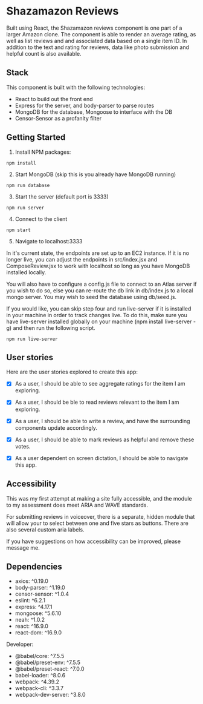# Shazamazon Reviews

Built using React, the Shazamazon reviews component is one part of a larger Amazon clone. The component is able to render an average rating, as well as list reviews and and associated data based on a single item ID. In addition to the text and rating for reviews, data like photo submission and helpful count is also available. 



## Stack

This component is built with the following technologies:

- React to build out the front end
- Express for the server, and body-parser to parse routes
- MongoDB for the database, Mongoose to interface with the DB
- Censor-Sensor as a profanity filter



## Getting Started
1. Install NPM packages:
```
npm install
```
2. Start MongoDB (skip this is you already have MongoDB running)
```
npm run database
```
3. Start the server (default port is 3333)
```
npm run server
```
4. Connect to the client
```
npm start
```
5. Navigate to localhost:3333

In it's current state, the endpoints are set up to an EC2 instance. If it is no longer live, you can adjust the endpoints in src/index.jsx and ComposeReview.jsx to work with localhost so long as you have MongoDB installed locally. 

You will also have to configure a config.js file to connect to an Atlas server if you wish to do so, else you can re-route the db link in db/index.js to a local mongo server. You may wish to seed the database using db/seed.js.

If you would like, you can skip step four and run live-server if it is installed in your machine in order to track changes live. To do this, make sure you have live-server installed globally on your machine (npm install live-server -g) and then run the following script.
```
npm run live-server
```



## User stories

Here are the user stories explored to create this app:

- [X] As a user, I should be able to see aggregate ratings for the item I am exploring.
- [X] As a user, I should be ble to read reviews relevant to the item I am exploring.
- [X] As a user, I should be able to write a review, and have the surrounding components update accordingly.
- [X] As a user, I should be able to mark reviews as helpful and remove these votes.
- [X] As a user dependent on screen dictation, I should be able to navigate this app. 


## Accessibility

This was my first attempt at making a site fully accessible, and the module to my assessment does meet ARIA and WAVE standards.

For submitting reviews in voiceover, there is a separate, hidden module that will allow your to select between one and five stars as buttons. There are also several custom aria labels. 

If you have suggestions on how accessibility can be improved, please message me. 


## Dependencies

- axios: ^0.19.0
- body-parser: ^1.19.0
- censor-sensor: ^1.0.4
- eslint: ^6.2.1
- express: ^4.17.1
- mongoose: ^5.6.10
- neah: ^1.0.2
- react: ^16.9.0
- react-dom: ^16.9.0

Developer:

- @babel/core: ^7.5.5
- @babel/preset-env: ^7.5.5
- @babel/preset-react: ^7.0.0
- babel-loader: ^8.0.6
- webpack: ^4.39.2
- webpack-cli: ^3.3.7
- webpack-dev-server: ^3.8.0
